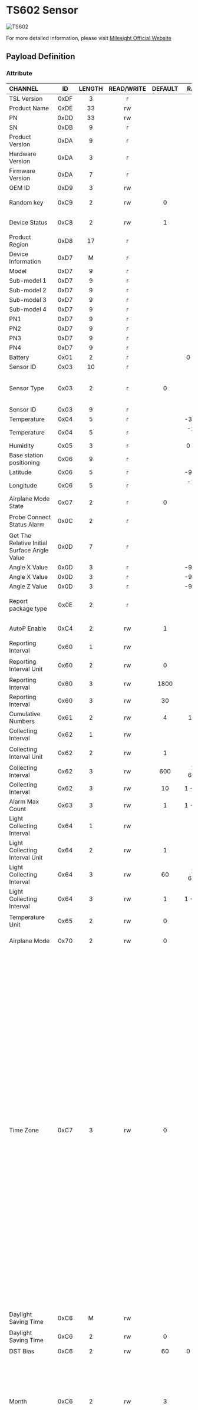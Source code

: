 # TS602 Sensor

![TS602](ts602.png)

For more detailed information, please visit [Milesight Official Website](https://www.milesight.com/iot/product/lorawan-sensor/ts602)

## Payload Definition

### Attribute

| CHANNEL |  ID  | LENGTH | READ/WRITE | DEFAULT | RANGE | ENUM |
| :------ | :--: | :----: | :--------: | :-----: | :---: | :--: |
| TSL Version | 0xDF | 3 | r |  |  |  |
| Product Name | 0xDE | 33 | rw |  |  |  |
| PN | 0xDD | 33 | rw |  |  |  |
| SN | 0xDB | 9 | r |  |  |  |
| Product Version | 0xDA | 9 | r |  |  |  |
| Hardware Version | 0xDA | 3 | r |  |  |  |
| Firmware Version | 0xDA | 7 | r |  |  |  |
| OEM ID | 0xD9 | 3 | rw |  |  |  |
| Random key | 0xC9 | 2 | rw | 0 |  | 0：disable<br>1：enable |
| Device Status | 0xC8 | 2 | rw | 1 |  | 0：Off<br>1：On |
| Product Region | 0xD8 | 17 | r |  |  |  |
| Device Information | 0xD7 | M | r |  |  |  |
| Model | 0xD7 | 9 | r |  |  |  |
| Sub-model 1 | 0xD7 | 9 | r |  |  |  |
| Sub-model 2 | 0xD7 | 9 | r |  |  |  |
| Sub-model 3 | 0xD7 | 9 | r |  |  |  |
| Sub-model 4 | 0xD7 | 9 | r |  |  |  |
| PN1 | 0xD7 | 9 | r |  |  |  |
| PN2 | 0xD7 | 9 | r |  |  |  |
| PN3 | 0xD7 | 9 | r |  |  |  |
| PN4 | 0xD7 | 9 | r |  |  |  |
| Battery | 0x01 | 2 | r |  | 0 - 100 |  |
| Sensor ID | 0x03 | 10 | r |  |  |  |
| Sensor Type | 0x03 | 2 | r | 0 |  | 0：none<br>1:PT100<br>2: SHT41<br>3: DS18B20 |
| Sensor ID | 0x03 | 9 | r |  |  |  |
| Temperature | 0x04 | 5 | r |  | -35 - 70 |  |
| Temperature | 0x04 | 5 | r |  | -200 - 800 |  |
| Humidity | 0x05 | 3 | r |  | 0 - 100 |  |
| Base station positioning | 0x06 | 9 | r |  |  |  |
| Latitude | 0x06 | 5 | r |  | -90 - 90 |  |
| Longitude | 0x06 | 5 | r |  | -180 - 180 |  |
| Airplane Mode State | 0x07 | 2 | r | 0 |  | 0: enter airplane mode<br>1: exit airplane mode |
| Probe Connect Status Alarm | 0x0C | 2 | r |  |  | 0：disconnect<br>1：connect |
| Get The Relative Initial Surface Angle Value | 0x0D | 7 | r |  |  |  |
| Angle X Value | 0x0D | 3 | r |  | -90 - 90 |  |
| Angle X Value | 0x0D | 3 | r |  | -90 - 90 |  |
| Angle Z Value | 0x0D | 3 | r |  | -90 - 90 |  |
| Report package type | 0x0E | 2 | r |  |  | 0：Normal cycle package<br>1：Key cycle package |
| AutoP Enable | 0xC4 | 2 | rw | 1 |  | 0：disable<br>1：enable |
| Reporting Interval | 0x60 | 1 | rw |  |  |  |
| Reporting Interval Unit | 0x60 | 2 | rw | 0 |  | 0：second<br>1：min |
| Reporting Interval | 0x60 | 3 | rw | 1800 |  |  |
| Reporting Interval | 0x60 | 3 | rw | 30 |  |  |
| Cumulative Numbers | 0x61 | 2 | rw | 4 | 1 - 20 |  |
| Collecting Interval | 0x62 | 1 | rw |  |  |  |
| Collecting Interval Unit | 0x62 | 2 | rw | 1 |  | 0：second<br>1：min |
| Collecting Interval | 0x62 | 3 | rw | 600 | 10 - 64800 |  |
| Collecting Interval | 0x62 | 3 | rw | 10 | 1 - 1440 |  |
| Alarm Max Count | 0x63 | 3 | rw | 1 | 1 - 1000 |  |
| Light Collecting Interval | 0x64 | 1 | rw |  |  |  |
| Light Collecting Interval Unit | 0x64 | 2 | rw | 1 |  | 0：second<br>1：min |
| Light  Collecting Interval | 0x64 | 3 | rw | 60 | 10 - 64800 |  |
| Light  Collecting Interval | 0x64 | 3 | rw | 1 | 1 - 1440 |  |
| Temperature Unit | 0x65 | 2 | rw | 0 |  | 0：℃<br>1：℉ |
| Airplane Mode  | 0x70 | 2 | rw | 0 |  | 0：disable<br>1：enable |
| Time Zone | 0xC7 | 3 | rw | 0 |  | -720：UTC-12(IDLW)<br>-660：UTC-11(SST)<br>-600：UTC-10(HST)<br>-570：UTC-9:30(MIT)<br>-540：UTC-9(AKST)<br>-480：UTC-8(PST)<br>-420：UTC-7(MST)<br>-360：UTC-6(CST)<br>-300：UTC-5(EST)<br>-240：UTC-4(AST)<br>-210：UTC-3:30(NST)<br>-180：UTC-3(BRT)<br>-120：UTC-2(FNT)<br>-60：UTC-1(CVT)<br>0：UTC(WET)<br>60：UTC+1(CET)<br>120：UTC+2(EET)<br>180：UTC+3(MSK)<br>210：UTC+3:30(IRST)<br>240：UTC+4(GST)<br>270：UTC+4:30(AFT)<br>300：UTC+5(PKT)<br>330：UTC+5:30(IST)<br>345：UTC+5:45(NPT)<br>360：UTC+6(BHT)<br>390：UTC+6:30(MMT)<br>420：UTC+7(ICT)<br>480：UTC+8(CT/CST)<br>540：UTC+9(JST)<br>570：UTC+9:30(ACST)<br>600：UTC+10(AEST)<br>630：UTC+10:30(LHST)<br>660：UTC+11(VUT)<br>720：UTC+12(NZST)<br>765：UTC+12:45(CHAST)<br>780：UTC+13(PHOT)<br>840：UTC+14(LINT) |
| Daylight Saving Time | 0xC6 | M | rw |  |  |  |
| Daylight Saving Time | 0xC6 | 2 | rw | 0 |  | 0：disable<br>1：enable |
| DST Bias | 0xC6 | 2 | rw | 60 | 0 - 120 |  |
|  Month | 0xC6 | 2 | rw | 3 |  | 1:Jan.<br>2:Feb.<br>3:Mar.<br>4:Apr.<br>5:May<br>6:Jun.<br>7:Jul.<br>8:Aug.<br>9:Sep.<br>10:Oct.<br>11:Nov.<br>12:Dec. |
|  Number of Week | 0xC6 | 2 | rw | 2 |  | 1:1st<br>2: 2nd<br>3: 3rd<br>4: 4th<br>5: last |
| Week | 0xC6 | 2 | rw | 7 |  | 1：Mon.<br>2：Tues.<br>3：Wed.<br>4：Thurs.<br>5：Fri.<br>6：Sat.<br>7：Sun. |
| Time | 0xC6 | 3 | rw | 0 |  | 0：00:00<br>60：01:00<br>120：02:00<br>180：03:00<br>240：04:00<br>300：05:00<br>360：06:00<br>420：07:00<br>480：08:00<br>540：09:00<br>600：10:00<br>660：11:00<br>720：12:00<br>780：13:00<br>840：14:00<br>900：15:00<br>960：16:00<br>1020：17:00<br>1080：18:00<br>1140：19:00<br>1200：20:00<br>1260：21:00<br>1320：22:00<br>1380：23:00 |
|  Month | 0xC6 | 2 | rw | 11 |  | 1:Jan.<br>2:Feb.<br>3:Mar.<br>4:Apr.<br>5:May<br>6:Jun.<br>7:Jul.<br>8:Aug.<br>9:Sep.<br>10:Oct.<br>11:Nov.<br>12:Dec. |
|  Number of Week | 0xC6 | 2 | rw | 1 |  | 1:1st<br>2: 2nd<br>3: 3rd<br>4: 4th<br>5: last |
| Week | 0xC6 | 2 | rw | 1 |  | 1：Mon.<br>2：Tues.<br>3：Wed.<br>4：Thurs.<br>5：Fri.<br>6：Sat.<br>7：Sun. |
| Time | 0xC6 | 3 | rw | 0 |  | 0：00:00<br>60：01:00<br>120：02:00<br>180：03:00<br>240：04:00<br>300：05:00<br>360：06:00<br>420：07:00<br>480：08:00<br>540：09:00<br>600：10:00<br>660：11:00<br>720：12:00<br>780：13:00<br>840：14:00<br>900：15:00<br>960：16:00<br>1020：17:00<br>1080：18:00<br>1140：19:00<br>1200：20:00<br>1260：21:00<br>1320：22:00<br>1380：23:00 |
| Data Storage Settings | 0xC5 | 1 | rw |  |  |  |
| Sub-command | 0xC5 | 2 | rw | 0 |  |  |
| Data Storage Enable | 0xC5 | 2 | rw | 0 |  | 0：disable<br>1：enable |
| Data Retransmission Enable | 0xC5 | 2 | rw | 0 |  | 0：disable<br>1：enable |
| Retransmission Interval | 0xC5 | 3 | rw | 600 | 30 - 1200 |  |
| Retrieval Interval | 0xC5 | 3 | rw | 60 | 30 - 1200 |  |
| Base Station Positioning | 0x71 | 2 | rw | 0 |  | 0：disable<br>1：enable |
| Base Station Positioning Authentication Token | 0x72 | 17 | rw |  |  |  |
| Airplane Mode Time Period | 0x73 | 1 | rw |  |  |  |
| Data Type | 0x73 | 2 | rw |  |  |  |
| Start Time value | 0x73 | 7 | rw |  |  |  |
| Start Time Year | 0x73 | 2 | rw | 0 | 0 - 255 |  |
| Start Time Month | 0x73 | 2 | rw | 1 | 1 - 12 |  |
| Start Time Day | 0x73 | 2 | rw | 1 | 1 - 31 |  |
| Start Time Hour | 0x73 | 2 | rw | 0 | 0 - 23 |  |
| Start Time Minute | 0x73 | 2 | rw | 0 | 0 - 59 |  |
| Start Time Second | 0x73 | 2 | rw | 0 | 0 - 59 |  |
| End Time value | 0x73 | 7 | rw |  |  |  |
| End Time Year | 0x73 | 2 | rw | 0 | 0 - 255 |  |
| End Time Month | 0x73 | 2 | rw | 1 | 1 - 12 |  |
| End Time Day | 0x73 | 2 | rw | 1 | 1 - 31 |  |
| End Time Hour | 0x73 | 2 | rw | 0 | 0 - 23 |  |
| End Time Minute | 0x73 | 2 | rw | 0 | 0 - 59 |  |
| End Time Second | 0x73 | 2 | rw | 0 | 0 - 59 |  |
| Temperature And Humidity Display Switch | 0x74 | 2 | rw | 0 |  | 0： temperature<br>1: humidity |
| Alarm Threshold Release | 0x75 | 2 | rw | 0 |  | 0: disable<br>1:enable |
| Button
Lock | 0x76 | 3 | rw |  |  |  |
| Button
Lock Enable | 0x76 | 2 | rw | 0 |  | 0: disable<br>1:enable |
| Turn off | 0x76 | 2 | rw | 0 |  | 0:  disable lock power off<br>1:enable lock collect |
| Collect And Report | 0x76 | 2 | rw | 0 |  | 0: enablecollect<br>1:disable lock collect |
| reserve | 0x76 | 2 | rw | 0 |  | 0: enablecollect<br>1:disable lock collect |
| Temperature Threshold Alarm Config | 0x77 | M | rw |  |  |  |
| Temperature Threshold Alarm | 0x77 | 2 | rw | 0 |  | 0: disable<br>1:enable |
| Threshold Condition | 0x77 | 2 | rw | 0 |  | 0:disable<br>1:condition: x<A<br>2:condition: x>B<br>3:condition: A<x<B<br>4:condition: x<A or x>B |
| Value A | 0x77 | 5 | rw | 0 | -200 - 800 |  |
| Value B | 0x77 | 5 | rw | 0 | -35 - 70 |  |
| Temperature Threshold Alarm Config | 0x77 | M | rw |  |  |  |
| Temperature Threshold Alarm | 0x77 | 2 | rw | 0 |  | 0: disable<br>1:enable |
| Threshold Condition | 0x77 | 2 | rw | 0 |  | 0:disable<br>1:condition: x<A<br>2:condition: x>B<br>3:condition: A<x<B<br>4:condition: x<A or x>B |
| Value A | 0x77 | 5 | rw | 0 | -200 - 800 |  |
| Value B | 0x77 | 5 | rw | 0 | -200 - 800 |  |
| Temperature Shift Threshold | 0x78 | 6 | rw |  |  |  |
| Temperature Shift Threshold | 0x78 | 2 | rw | 0 |  | 0: disable<br>1:enable |
| Temperature change greater than | 0x78 | 5 | rw | 10 | 0.1 - 60 |  |
| Humidity Threshold Alarm | 0x79 | 7 | rw |  |  |  |
| Humidity Threshold Alarm | 0x79 | 2 | rw | 0 |  | 0: disable<br>1:enable |
| Threshold Condition | 0x79 | 2 | rw | 0 |  | 0:disable<br>1:condition: x<A<br>2:condition: x>B<br>3:condition: A<x<B<br>4:condition: x<A or x>B |
| Value A | 0x79 | 3 | rw | 10 | 0.1 - 100 |  |
| Value B | 0x79 | 3 | rw | 20 | 0.1 - 100 |  |
| Humidity Mutation Alarm Config | 0x7A | 4 | rw |  |  |  |
|  Mutation Alarm Config Enable | 0x7A | 2 | rw | 0 |  | 0: disable<br>1:enable |
|  Mutation Alarm Max Value | 0x7A | 3 | rw | 10 | 0.1 - 100 |  |
| Temperature Calibration | 0x7B | 6 | rw |  |  |  |
| Calibration Enable | 0x7B | 2 | rw | 0 |  | 0: disable<br>1:enable |
| Calibration Value | 0x7B | 5 | rw | 0 | -100000 - 100000 |  |
| Humidity Calibration | 0x7C | 4 | rw |  |  |  |
| Calibration Enable | 0x7C | 2 | rw | 0 |  | 0: disable<br>1:enable |
| Calibration Value | 0x7C | 3 | rw | 0 | -100 - 100 |  |
| Light  Threshold Alarm Config | 0x7D | 5 | rw |  |  |  |
|  Threshold Alarm Config Enable | 0x7D | 2 | rw | 1 |  | 0: disable<br>1:enable |
| Threshold Condition | 0x7D | 2 | rw | 2 |  | 0:disable<br>1:condition: x<A<br>2:condition: x>B<br>3:condition: A<x<B<br>4:condition: x<A or x>B |
| Threshold Value | 0x7D | 3 | rw | 50 | 0 - 600 |  |
| Light Tolerance Value | 0x7E | 2 | rw | 50 | 0 - 100 |  |
| Tilt Threshold Alarm Config | 0x7F | 5 | rw |  |  |  |
|  Threshold Alarm Config Enable | 0x7F | 2 | rw | 0 |  | 0: disable<br>1:enable |
| Threshold Condition | 0x7F | 2 | rw | 0 |  | 0:disable<br>1:condition: x<A<br>2:condition: x>B<br>3:condition: A<x<B<br>4:condition: x<A or x>B |
| Threshold Value | 0x7F | 2 | rw | 10 | 1 - 90 |  |
| Duration | 0x7F | 2 | rw | 2 | 1 - 60 |  |
| Falling Alarm Config | 0x80 | 2 | rw |  |  |  |
| Falling Alarm Enable | 0x80 | 2 | rw | 0 |  | 0: disable<br>1:enable |
| Falling Alarm Threshold Config | 0x81 | 3 | rw |  |  |  |
| Free Fall Level | 0x81 | 2 | rw | 7 |  | 0: FREE_FALL_LEVEL_156<br>1: FREE_FALL_LEVEL_219<br>2: FREE_FALL_LEVEL_250<br>3: FREE_FALL_LEVEL_312<br>4: FREE_FALL_LEVEL_344<br>5: FREE_FALL_LEVEL_406<br>6: FREE_FALL_LEVEL_469<br>7: FREE_FALL_LEVEL_500 |
| Continue Level | 0x81 | 2 | rw | 32 | 1 - 32 |  |
| Probe Id Retransmit Count | 0x82 | 2 | rw | 1 | 1 - 10 |  |
| Cellular Status | 0xBE | 1 | r |  |  |  |
| Cellular Status | 0xBE | 2 | r |  |  |  |
| Register Status | 0xBE | 2 | r |  |  | 0:Register Failed<br>1:Register Success |
| SIM State | 0xBE | 2 | r |  |  | 0:Card Status Reservation<br>1:SIM Card Recognition Successful<br>2:SIM Card Not Recognized<br>3:PIN Code Required<br>4:PIN Incorrect<br>5:Need PUK Code<br>6:SIM Card Not Inserted |
| IMEI | 0xBE | 16 | r |  |  |  |
| IMSI | 0xBE | 16 | r |  |  |  |
| ICCID | 0xBE | 21 | r |  |  |  |
| Signal Strength | 0xBE | 3 | r |  |  |  |
| Server Status | 0xBE | 2 | r |  |  | 0:Connect Failed<br>1:Connect Success |
| Milesight MQTT Status | 0xBE | 2 | r |  |  | 0:Connect Failed<br>1:Connect Success |
| Cellular Settings | 0xCE | 1 | rw |  |  |  |
| Cellular Command | 0xCE | 2 | rw | 0 |  |  |
| Work Mode | 0xCE | 2 | rw | 0 |  | 0: Low Power Mode<br>3: Low Latency Mode |
| Transport Type | 0xCE | 2 | rw | 4 |  | 1:UDP<br>2:TCP<br>3:AWS<br>4:MQTT<br>6:Developer-MQTT<br>7:Developer-DTLS |
| Network Config | 0xCE | 1 | rw |  |  |  |
| Network Command | 0xCE | 2 | rw | 0 |  |  |
| APN | 0xCE | 32 | rw |  |  |  |
| Authentication Mode | 0xCE | 2 | rw | 0 |  | 0：None<br>1：PAP<br>3：CHAP |
| Username | 0xCE | 64 | rw |  |  |  |
| Password | 0xCE | 64 | rw |  |  |  |
| PIN | 0xCE | 9 | rw |  |  |  |
| Network Type | 0xCE | 2 | rw | 0 |  | 0：Auto<br>1：Cat-N<br>3：NB-IOT |
| MQTT Settings | 0xCE | 1 | rw |  |  |  |
| MQTT Command | 0xCE | 2 | rw | 0 |  |  |
| Broker Address | 0xCE | 128 | rw |  |  |  |
| Port | 0xCE | 3 | rw | 8883 | 1 - 65535 |  |
| Keepalive Interval | 0xCE | 3 | rw | 300 | 10 - 65535 |  |
| Client ID | 0xCE | 64 | rw | [sn] |  |  |
| User Credentials Enable | 0xCE | 2 | rw | 0 |  | 0：disable<br>1：enable |
| Username | 0xCE | 128 | rw |  |  |  |
| Password | 0xCE | 128 | rw |  |  |  |
| TLS Enable | 0xCE | 2 | rw | 0 |  | 0：disable<br>1：enable |
| CA File Enable | 0xCE | 2 | rw | 0 |  | 0：disable<br>1：enable |
| CA File Length | 0xCE | 3 | rw | 0 |  |  |
| CA File | 0xCE | 161 | rw |  |  |  |
| Client Certificate Enable | 0xCE | 2 | rw | 0 |  | 0：disable<br>1：enable |
| Client Certificate Length | 0xCE | 3 | rw | 0 |  |  |
| Client Certificate | 0xCE | 161 | rw |  |  |  |
| Client Key Enable | 0xCE | 2 | rw | 0 |  | 0：disable<br>1：enable |
| Client Key Length | 0xCE | 3 | rw | 0 |  |  |
| Client Key | 0xCE | 161 | rw |  |  |  |
| Uplink Topic | 0xCE | 128 | rw |  |  |  |
| Uplink QoS | 0xCE | 2 | rw | 0 |  | 0：QoS0<br>1：QoS1<br>2：QoS2 |
| Downlink Topic | 0xCE | 128 | rw |  |  |  |
| Downlink QoS | 0xCE | 2 | rw | 0 |  | 0：QoS0<br>1：QoS1<br>2：QoS2 |
| MQTT Status | 0xCE | 2 | rw |  |  | 0：Connect Failed<br>1：Connect Success |
| AWS Settings | 0xCE | 1 | rw |  |  |  |
| AWS Command | 0xCE | 2 | rw | 0 |  |  |
| Broker Address | 0xCE | 128 | rw |  |  |  |
| Port | 0xCE | 3 | rw | 8883 | 1 - 65535 |  |
| KeepAlive Interval | 0xCE | 3 | rw | 300 | 10 - 65535 |  |
| CA File Enable | 0xCE | 2 | rw | 0 |  | 0：disable<br>1：enable |
| CA File Length | 0xCE | 3 | rw | 0 |  |  |
| CA Certificate | 0xCE | 161 | rw |  |  |  |
| Client Certificate Enable | 0xCE | 2 | rw | 0 |  | 0：disable<br>1：enable |
| Client Certificate Length | 0xCE | 3 | rw | 0 |  |  |
| Client Certificate | 0xCE | 161 | rw |  |  |  |
| Client Key Enable | 0xCE | 2 | rw | 0 |  | 0：disable<br>1：enable |
| Client Key Length | 0xCE | 3 | rw | 0 |  |  |
| Client Key | 0xCE | 161 | rw |  |  |  |
| AWS Status | 0xCE | 2 | r |  |  | 0：Connect Failed<br>1：Connect Success |
| TCP Settings | 0xCE | 1 | rw |  |  |  |
| TCP Settings | 0xCE | 1 | rw |  |  |  |
| TCP ID | 0xCE | 2 | rw | 0 |  |  |
| TCP Command | 0xCE | 2 | rw | 0 |  |  |
| Enable | 0xCE | 2 | rw | 0 |  | 0：disable<br>1：enable |
| Server Address | 0xCE | 128 | rw |  |  |  |
| Port | 0xCE | 3 | rw | 1000 | 1 - 65535 |  |
| Retry Times | 0xCE | 2 | rw | 1 | 0 - 3 |  |
| Retry Interval | 0xCE | 2 | rw | 5 | 1 - 60 |  |
| KeepAlive Interval | 0xCE | 3 | rw | 300 | 10 - 65535 |  |
| TCP Status | 0xCE | 2 | rw |  |  | 0：Connect Failed<br>1：Connect Success |
| UDP Settings | 0xCE | 1 | rw |  |  |  |
| UDP Settings | 0xCE | 1 | rw |  |  |  |
| UDP ID | 0xCE | 2 | rw | 0 |  |  |
| UDP Command | 0xCE | 2 | rw | 0 |  |  |
| Enable | 0xCE | 2 | rw | 0 |  | 0：disable<br>1：enable |
| Server Address | 0xCE | 128 | rw |  |  |  |
| Port | 0xCE | 3 | rw | 1000 | 1 - 65535 |  |
| UDP Status | 0xCE | 2 | rw |  |  | 0：Connect Failed<br>1：Connect Success |
| Milesight MQTT Settings | 0xCE | 1 | rw |  |  |  |
| Milesight MQTT Command | 0xCE | 2 | rw | 33 |  |  |
| Milesight MQTT Status | 0xCE | 2 | r |  |  | 0：Connect Failed<br>1：Connect Success |
| Milesight DTLS Settings | 0xCE | 1 | rw |  |  |  |
| Milesight DTLS Command | 0xCE | 2 | rw | 0 |  |  |
| Milesight DTLS Status | 0xCE | 2 | rw |  |  | 0：Connect Failed<br>1：Connect Success |

### Event

| CHANNEL |  ID  | LENGTH | READ/WRITE | DEFAULT | RANGE | ENUM |
| :------ | :--: | :----: | :--------: | :-----: | :---: | :--: |
| Order Check Response | 0xFE | 2 | r |  |  |  |
| Request to Push All Configurations | 0xEE | 1 | r |  |  |  |
| Historical Data | 0xED | 6 | r |  |  |  |
| Device Time | 0xB9 | M | r |  |  |  |
| Battery Status | 0xB8 | M | r |  |  |  |
| Temperature  Alarm | 0x08 | 1 | r |  |  |  |
| Temperature  Alarm | 0x08 | 1 | r |  |  |  |
| Humidity  Alarm | 0x09 | 1 | r |  |  |  |
| Tilt  Alarm | 0x0A | 1 | r |  |  |  |
| Light  Alarm | 0x0B | 1 | r |  |  |  |

### Service

| CHANNEL |  ID  | LENGTH | READ/WRITE | DEFAULT | RANGE | ENUM |
| :------ | :--: | :----: | :--------: | :-----: | :---: | :--: |
| Order Check | 0xFE | 2 | w |  |  |  |
| Order | 0xFE | 2 | w | 0 | 0 - 255 |  |
| Order | 0xFE | 2 | r | 0 | 0 - 255 |  |
| Request to Query All Configurations | 0xEE | 1 | w |  |  |  |
| Historical Data Mode | 0xED | 2 | r |  |  | 0：target time<br>1：historical time |
| Historical Data Timestamps | 0xED | 5 | r |  |  |  |
| Current Time | 0xB9 | 5 | r |  |  |  |
| Operation Time | 0xB9 | 5 | r |  |  |  |
| Power-On Time | 0xB9 | 5 | r |  |  |  |
| Query Device Status | 0xB9 | 1 | w |  |  |  |
| Battery Capacity | 0xB8 | 5 | r |  |  |  |
| Battery Drain | 0xB8 | 5 | r |  |  |  |
| Current Battery | 0xB8 | 5 | r |  |  |  |
| Battery Voltage | 0xB8 | 3 | r |  |  |  |
| Current Battery Status | 0xB8 | 3 | r |  |  |  |
| Time Synchronize | 0xB8 | 1 | w |  |  |  |
| Alarm Type | 0x08 | 2 | r |  |  |  |
| Collection Error | 0x08 | 1 | r |  |  |  |
| Exceed the Range Lower Limit | 0x08 | 1 | r |  |  |  |
| Exceed the Range Upper Limit | 0x08 | 1 | r |  |  |  |
| No Data | 0x08 | 1 | r |  |  |  |
| Temperature Below Alarm Released | 0x08 | 5 | r |  |  |  |
| Temperature | 0x08 | 5 | r |  | -35 - 70 |  |
| Temperature Below Alarm | 0x08 | 5 | r |  |  |  |
| Temperature | 0x08 | 5 | r |  | -35 - 70 |  |
| Temperature Above Alarm Released | 0x08 | 5 | r |  |  |  |
| Temperature | 0x08 | 5 | r |  | -35 - 70 |  |
| Temperature Above Alarm | 0x08 | 5 | r |  |  |  |
| Temperature | 0x08 | 5 | r |  | -35 - 70 |  |
| Temperature Between Alarm Released | 0x08 | 5 | r |  |  |  |
| Temperature | 0x08 | 5 | r |  | -35 - 70 |  |
| Temperature Between Alarm | 0x08 | 5 | r |  |  |  |
| Temperature | 0x08 | 5 | r |  | -35 - 70 |  |
| Temperature Exceed Tolerance Alarm Released | 0x08 | 5 | r |  |  |  |
| Temperature | 0x08 | 5 | r |  | -35 - 70 |  |
| Temperature Exceed Tolerance Alarm | 0x08 | 5 | r |  |  |  |
| Temperature | 0x08 | 5 | r |  | -35 - 70 |  |
| Temperature Shift Threshold | 0x08 | 5 | r |  |  |  |
| Temperature | 0x08 | 5 | r |  | -35 - 70 |  |
| Temperature Shift Threshold | 0x08 | 9 | r |  |  |  |
| Temperature | 0x08 | 5 | r |  | -35 - 70 |  |
|  Shift Temperature | 0x08 | 5 | r |  | -35 - 70 |  |
| Alarm Type | 0x08 | 2 | r |  |  |  |
| Collection Error | 0x08 | 1 | r |  |  |  |
| Out of The Low Range | 0x08 | 1 | r |  |  |  |
| Out of The High Range | 0x08 | 1 | r |  |  |  |
| No Data | 0x08 | 1 | r |  |  |  |
| Temperature Below Alarm Released | 0x08 | 5 | r |  |  |  |
| Temperature | 0x08 | 5 | r |  | -200 - 800 |  |
| Temperature Below Alarm | 0x08 | 5 | r |  |  |  |
| Temperature | 0x08 | 5 | r |  | -200 - 800 |  |
| Temperature Above Alarm Released | 0x08 | 5 | r |  |  |  |
| Temperature | 0x08 | 5 | r |  | -200 - 800 |  |
| Temperature Above Alarm | 0x08 | 5 | r |  |  |  |
| Temperature | 0x08 | 5 | r |  | -200 - 800 |  |
| Temperature Between Alarm Released | 0x08 | 5 | r |  |  |  |
| Temperature | 0x08 | 5 | r |  | -200 - 800 |  |
| Temperature Between Alarm | 0x08 | 5 | r |  |  |  |
| Temperature | 0x08 | 5 | r |  | -200 - 800 |  |
| Temperature Exceed Tolerance Alarm Released | 0x08 | 5 | r |  |  |  |
| Temperature | 0x08 | 5 | r |  | -200 - 800 |  |
| Temperature Exceed Tolerance Alarm | 0x08 | 5 | r |  |  |  |
| Temperature | 0x08 | 5 | r |  | -200 - 800 |  |
| Temperature Shift Threshold | 0x08 | 5 | r |  |  |  |
| Temperature | 0x08 | 5 | r |  | -200 - 800 |  |
| Temperature Shift Threshold | 0x08 | 9 | r |  |  |  |
| Temperature | 0x08 | 5 | r |  | -200 - 800 |  |
|  Shift Temperature | 0x08 | 5 | r |  | -200 - 800 |  |
| Alarm Type | 0x09 | 2 | r |  |  |  |
| Collection Error | 0x09 | 1 | r |  |  |  |
| Out of The Low Range | 0x09 | 1 | r |  |  |  |
| Out of The High Range | 0x09 | 1 | r |  |  |  |
| No Data | 0x09 | 1 | r |  |  |  |
| Humidity Below Alarm Released | 0x09 | 3 | r |  |  |  |
| Humidity | 0x09 | 3 | r |  | 0 - 100 |  |
| Humidity Below Alarm | 0x09 | 3 | r |  |  |  |
| Humidity | 0x09 | 3 | r |  | 0 - 100 |  |
| Humidity Above Alarm Released | 0x09 | 3 | r |  |  |  |
| Humidity | 0x09 | 3 | r |  | 0 - 100 |  |
| Humidity Above Alarm | 0x09 | 3 | r |  |  |  |
| Humidity | 0x09 | 3 | r |  | 0 - 100 |  |
| Humidity Between Alarm Released | 0x09 | 3 | r |  |  |  |
| Humidity | 0x09 | 3 | r |  | 0 - 100 |  |
| Humidity Between Alarm | 0x09 | 3 | r |  |  |  |
| Humidity | 0x09 | 3 | r |  | 0 - 100 |  |
| Humidity Exceed Tolerance Alarm Released | 0x09 | 3 | r |  |  |  |
| Humidity | 0x09 | 3 | r |  | 0 - 100 |  |
| Humidity Exceed Tolerance Alarm | 0x09 | 3 | r |  |  |  |
| Humidity | 0x09 | 3 | r |  | 0 - 100 |  |
| Humidity Shift Threshold | 0x09 | 3 | r |  |  |  |
| Humidity | 0x09 | 3 | r |  | 0 - 100 |  |
| Humidity Shift Threshold | 0x09 | 5 | r |  |  |  |
| Humidity | 0x09 | 3 | r |  | 0 - 100 |  |
|  Shift Humidity | 0x09 | 3 | r |  | 0 - 100 |  |
| Alarm Type | 0x0A | 2 | r |  |  |  |
| Collection Error | 0x0A | 1 | r |  |  |  |
| Exceed the Range Lower Limit | 0x0A | 1 | r |  |  |  |
| Exceed the Range Upper Limit | 0x0A | 1 | r |  |  |  |
| No Data | 0x0A | 1 | r |  |  |  |
| Tilt  Alam Release | 0x0A | 2 | r |  |  |  |
| Tilt Alam | 0x0A | 2 | r |  |  |  |
| Falling  Alam | 0x0A | 2 | r |  |  |  |
| Alarm Type | 0x0B | 2 | r |  |  |  |
| Collection Error | 0x0B | 1 | r |  |  |  |
| Out of The Low Range | 0x0B | 1 | r |  |  |  |
| Out of The High Range | 0x0B | 1 | r |  |  |  |
| No Data | 0x0B | 1 | r |  |  |  |
| Bright to dark | 0x0B | 2 | r |  |  |  |
| Dark to bright | 0x0B | 2 | r |  |  |  |
| AT Debug | 0xEB | 1 | rw |  |  |  |
| length | 0xEB | 3 | rw | 1 | 1 - 65535 |  |
| content | 0xEB | 1 | rw |  |  |  |
| Reset | 0xBF | 1 | w |  |  |  |
| Reboot | 0xBE | 1 | w |  |  |  |
| Clear Data | 0xBD | 1 | w |  |  |  |
| Stop Retrieval | 0xBC | 1 | w |  |  |  |
| Retrieval(Time Period) | 0xBA | 5 | w |  |  |  |
| Time Point | 0xBA | 5 | w |  |  |  |
| Retrieval(Time Period) | 0xBB | 9 | w |  |  |  |
| Start Time | 0xBB | 5 | w |  |  |  |
| End Time | 0xBB | 5 | w |  |  |  |
| Time Synchronize | 0xB7 | 5 | w |  |  |  |
| Timestamp | 0xB7 | 5 | w |  |  |  |
| Clear Alarm Item | 0x50 | 1 | w |  |  |  |
| Zero Calibration | 0x51 | 2 | w |  |  |  |
| Zero Calibration | 0x51 | 2 | w | 1 |  | 0:Clear zero calibration<br>1:Start zero calibration |
| Set Relative Initial Surface | 0x52 | 2 | w |  |  |  |
| Set Relative Initial Surface | 0x52 | 2 | w |  |  | 0:Reset the zero reference point to the horizontal plane<br>1:Set the current plane as the new zero reference point |
| Get Sensor ID | 0x53 | 1 | w |  |  |  |

